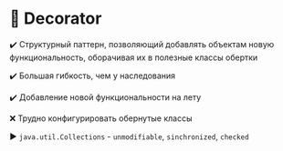 # :art: Decorator

:heavy_check_mark: Структурный паттерн, позволяющий добавлять объектам новую функциональность, оборачивая их в полезные классы обертки

:heavy_check_mark: Большая гибкость, чем у наследования

:heavy_check_mark: Добавление новой функциональности на лету

:x: Трудно конфигурировать обернутые классы

:arrow_forward: `java.util.Collections` - `unmodifiable`, `sinchronized`, `checked`